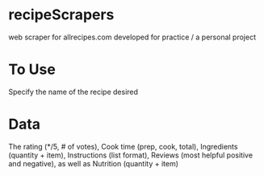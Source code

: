 recipeScrapers
==============

web scraper for allrecipes.com
developed for practice / a personal project


# To Use
Specify the name of the recipe desired

# Data
The rating (*/5, # of votes), Cook time (prep, cook, total), Ingredients (quantity + item),
Instructions (list format), Reviews (most helpful positive and negative), as well as Nutrition (quantity + item)
